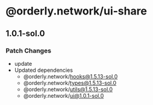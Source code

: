 # @orderly.network/ui-share

## 1.0.1-sol.0

### Patch Changes

- update
- Updated dependencies
  - @orderly.network/hooks@1.5.13-sol.0
  - @orderly.network/types@1.5.13-sol.0
  - @orderly.network/utils@1.5.13-sol.0
  - @orderly.network/ui@1.0.1-sol.0

